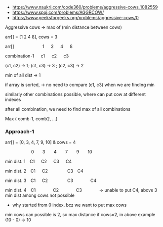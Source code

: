 * https://www.naukri.com/code360/problems/aggressive-cows_1082559
* https://www.spoj.com/problems/AGGRCOW/
* https://www.geeksforgeeks.org/problems/aggressive-cows/0


Aggressive cows &rarr; max of (min distance between cows)

arr[] = [1 2 4 8], cows = 3


arr[] &emsp;&emsp;&emsp;&emsp;&emsp;&emsp; 1 &emsp; 2 &emsp; 4 &emsp; 8

combination-1 &emsp; c1  &emsp; c2 &emsp; c3

(c1, c2) &rarr; 1; (c1, c3) &rarr; 3 ; (c2, c3) &rarr; 2  

min of all dist  &rarr; 1

if array is sorted, &rarr; no need to compare (c1, c3) when we are finding min

similarly other combinations possible, where can put cow at different indexes

after all combination, we need to find max of all combinations

Max ( comb-1, comb2, ...)


### Approach-1

arr[] = [0, 3, 4, 7, 9, 10] & cows = 4

&emsp;&emsp;&emsp;&emsp;&emsp;&emsp;0&emsp;&emsp;3&emsp;&emsp;4&emsp;&emsp;7&emsp;&emsp;9&emsp;&emsp;10

min dist. 1&emsp;C1&emsp;&ensp;C2&emsp;&ensp;C3&emsp;&ensp;C4

min dist. 2&emsp;C1&emsp;&ensp;C2&emsp;&emsp;&emsp;&emsp;&ensp;C3&emsp;C4

min dist. 3&emsp;C1&emsp;&ensp;C2&emsp;&emsp;&emsp;&emsp;&ensp;C3&emsp;&emsp;&emsp;&emsp;C4

min dist. 4&emsp;C1&emsp;&emsp;&emsp;&emsp;C2&emsp;&emsp;&emsp;&emsp;C3&emsp;&emsp;&emsp;&emsp;&rarr; unable to put C4, above 3 min dist among cows not possible

* why started from 0 index, bcz we want to put max cows 

min cows can possible is 2, so max distance if cows=2, in above example (10 - 0) &rarr; 10 